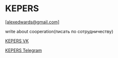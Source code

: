 
   <h1>KEPERS</h1>
      <a href="mailto:alexedwards@gmail.com">[alexedwards@gmail.com]</a></p>write about cooperation(писать по сотрудничеству)</p>
  <a href="https://vk.com/kepers_jerks">KEPERS VK</a>
       
  <a href="https://t.me/keperstg">KEPERS Telegram</a>
        

